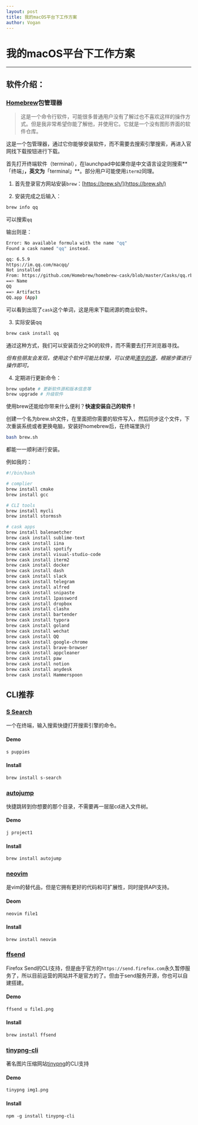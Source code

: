 ```yaml
---
layout: post
title: 我的macOS平台下工作方案
author: Vogan
---
```


# 我的macOS平台下工作方案
------

## 软件介绍：

### [Homebrew](https://brew.sh/)包管理器

> 这是一个命令行软件，可能很多普通用户没有了解过也不喜欢这样的操作方式。但是我非常希望你能了解他，并使用它。它就是一个没有图形界面的软件仓库。

这是一个包管理器，通过它你能够安装软件，而不需要去搜索引擎搜索，再进入官网找下载按钮进行下载。

首先打开终端软件（terminal），在launchpad中如果你是中文语言设定则搜索**「终端」**，英文为**「terminal」**。部分用户可能使用`iterm2`同理。

1. 首先登录官方网站安装`brew`：[https://brew.sh/](https://brew.sh/)

2. 安装完成之后输入：

```bash
brew info qq
```

可以搜索`qq`

输出则是：

```bash
Error: No available formula with the name "qq"
Found a cask named "qq" instead.

qq: 6.5.9
https://im.qq.com/macqq/
Not installed
From: https://github.com/Homebrew/homebrew-cask/blob/master/Casks/qq.rb
==> Name
QQ
==> Artifacts
QQ.app (App)
```

可以看到出现了`cask`这个单词，这是用来下载闭源的商业软件。

3. 实际安装qq

```bash
brew cask install qq
```

通过这种方式，我们可以安装百分之90的软件，而不需要去打开浏览器寻找。

*但有些朋友会发现，使用这个软件可能比较慢，可以使用[清华的源](https://mirrors.tuna.tsinghua.edu.cn/help/homebrew/)，根据步骤进行操作即可。*

4. 定期进行更新命令：

```bash
brew update # 更新软件源和版本信息等
brew upgrade # 升级软件
```

使用brew还能给你带来什么便利？**快速安装自己的软件！**

创建一个名为brew.sh文件，在里面把你需要的软件写入，然后同步这个文件，下次重装系统或者更换电脑，安装好homebrew后，在终端里执行

```bash
bash brew.sh
```

都能一一顺利进行安装。

例如我的：

```bash
#!/bin/bash

# complier
brew install cmake
brew install gcc

# CLI tools
brew install mycli
brew install stormssh

# cask apps
brew install balenaetcher
brew cask install sublime-text
brew cask install iina
brew cask install spotify
brew cask install visual-studio-code
brew cask install iterm2
brew cask install docker
brew cask install dash
brew cask install slack
brew cask install telegram
brew cask install alfred
brew cask install snipaste
brew cask install 1password
brew cask install dropbox
brew cask install clashx
brew cask install bartender
brew cask install typora
brew cask install goland
brew cask install wechat
brew cask install QQ
brew cask install google-chrome
brew cask install brave-browser
brew cask install appcleaner
brew cask install paw
brew cask install notion
brew cask install anydesk
brew cask install Hammerspoon
```
## CLI推荐

### [S Search](https://github.com/zquestz/s)
一个在终端，输入搜索快捷打开搜索引擎的命令。
#### Demo
```bash
s puppies
```
#### Install
```bash
brew install s-search
```

### [autojump](https://github.com/wting/autojump)
快捷跳转到你想要的那个目录，不需要再一层层cd进入文件树。

#### Demo
```bash
j project1
```

#### Install
```bash
brew install autojump
```


### [neovim](https://github.com/neovim/neovim)
是vim的替代品，但是它拥有更好的代码和可扩展性，同时提供API支持。

#### Deom
```bash
neovim file1
```

#### Install
```bash
brew install neovim
```

### [ffsend](https://github.com/timvisee/ffsend)
Firefox Send的CLI支持，但是由于官方的`https://send.firefox.com`永久暂停服务了，所以目前运营的网站并不是官方的了。但由于send服务开源，你也可以自建搭建。

#### Demo
```bash
ffsend u file1.png
```

#### Install 
```bash
brew install ffsend
```

### [tinypng-cli](https://github.com/websperts/tinypng-cli)
著名图片压缩网站[tinypng](https://tinypng.com)的CLI支持

#### Demo
```bash
tinypng img1.png
```

#### Install
```
npm -g install tinypng-cli
```
